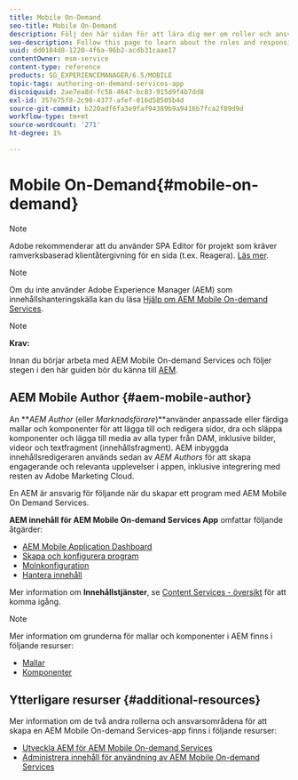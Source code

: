 ```yaml
---
title: Mobile On-Demand
seo-title: Mobile On-Demand
description: Följ den här sidan för att lära dig mer om roller och ansvarsområden för AEM som arbetar med mobila on-demand-tjänster.
seo-description: Follow this page to learn about the roles and responsibilities for AEM mobile On-Demand services author.
uuid: dd0184d8-1220-4f6a-96b2-acdb31caae17
contentOwner: msm-service
content-type: reference
products: SG_EXPERIENCEMANAGER/6.5/MOBILE
topic-tags: authoring-on-demand-services-app
discoiquuid: 2ae7ea8d-fc58-4647-bc83-915d9f4b7dd8
exl-id: 357e75f8-2c98-4377-afef-016d58505b4d
source-git-commit: b220adf6fa3e9faf94389b9a9416b7fca2f89d9d
workflow-type: tm+mt
source-wordcount: '271'
ht-degree: 1%

---
```


# Mobile On-Demand{#mobile-on-demand}

>[!NOTE]
>
>Adobe rekommenderar att du använder SPA Editor för projekt som kräver ramverksbaserad klientåtergivning för en sida (t.ex. Reagera). [Läs mer](/help/sites-developing/spa-overview.md).

>[!NOTE]
>
>Om du inte använder Adobe Experience Manager (AEM) som innehållshanteringskälla kan du läsa [Hjälp om AEM Mobile On-demand Services](https://helpx.adobe.com/digital-publishing-solution/topics.html).

>[!NOTE]
>
>**Krav:**
>
>Innan du börjar arbeta med AEM Mobile On-demand Services och följer stegen i den här guiden bör du känna till [AEM](/help/sites-deploying/deploy.md).

## AEM Mobile Author {#aem-mobile-author}

An ***AEM Author* (eller *Marknadsförare*)**använder anpassade eller färdiga mallar och komponenter för att lägga till och redigera sidor, dra och släppa komponenter och lägga till media av alla typer från DAM, inklusive bilder, videor och textfragment (innehållsfragment). AEM inbyggda innehållsredigeraren används sedan av *AEM Authors* för att skapa engagerande och relevanta upplevelser i appen, inklusive integrering med resten av Adobe Marketing Cloud.

En AEM är ansvarig för följande när du skapar ett program med AEM Mobile On Demand Services.

**AEM innehåll för AEM Mobile On-demand Services App** omfattar följande åtgärder:

* [AEM Mobile Application Dashboard](/help/mobile/mobile-apps-ondemand-application-dashboard.md)
* [Skapa och konfigurera program](/help/mobile/mobile-apps-ondemand-application-create-configure-action.md)
* [Molnkonfiguration](/help/mobile/mobile-on-demand-associating-an-on-demand-app-to-cloud-configuration.md)
* [Hantera innehåll](/help/mobile/mobile-apps-ondemand-manage-content-ondemand.md)

Mer information om **Innehållstjänster**, se [Content Services - översikt](/help/mobile/develop-content-as-a-service.md) för att komma igång.

>[!NOTE]
>
>Mer information om grunderna för mallar och komponenter i AEM finns i följande resurser:
>
>* [Mallar](/help/sites-developing/templates.md)
>* [Komponenter](/help/sites-developing/components.md)
>


## Ytterligare resurser {#additional-resources}

Mer information om de två andra rollerna och ansvarsområdena för att skapa en AEM Mobile On-demand Services-app finns i följande resurser:

* [Utveckla AEM för AEM Mobile On-demand Services](/help/mobile/aem-mobile-on-demand.md)
* [Administrera innehåll för användning av AEM Mobile On-demand Services](/help/mobile/aem-mobile.md)
